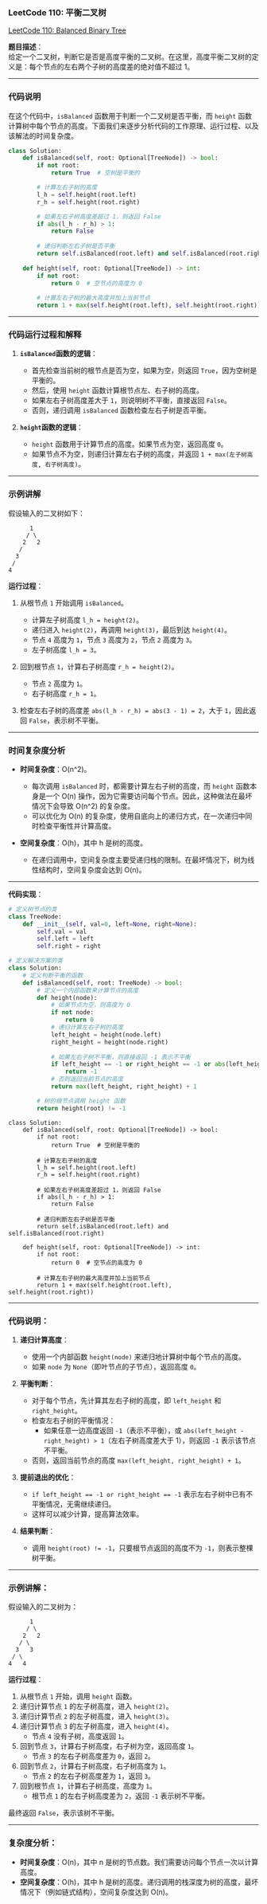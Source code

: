 ### LeetCode 110: 平衡二叉树
[LeetCode 110: Balanced Binary Tree](https://leetcode.com/problems/balanced-binary-tree/)

**题目描述**：  
给定一个二叉树，判断它是否是高度平衡的二叉树。在这里，高度平衡二叉树的定义是：每个节点的左右两个子树的高度差的绝对值不超过 1。

---

### 代码说明

在这个代码中，`isBalanced` 函数用于判断一个二叉树是否平衡，而 `height` 函数计算树中每个节点的高度。下面我们来逐步分析代码的工作原理、运行过程、以及该解法的时间复杂度。


```python
class Solution:
    def isBalanced(self, root: Optional[TreeNode]) -> bool:
        if not root:
            return True  # 空树是平衡的

        # 计算左右子树的高度
        l_h = self.height(root.left)
        r_h = self.height(root.right)

        # 如果左右子树高度差超过 1，则返回 False
        if abs(l_h - r_h) > 1:
            return False
        
        # 递归判断左右子树是否平衡
        return self.isBalanced(root.left) and self.isBalanced(root.right)
    
    def height(self, root: Optional[TreeNode]) -> int:
        if not root:
            return 0  # 空节点的高度为 0
        
        # 计算左右子树的最大高度并加上当前节点
        return 1 + max(self.height(root.left), self.height(root.right))
```

---

### 代码运行过程和解释

1. **`isBalanced`函数的逻辑**：
   - 首先检查当前树的根节点是否为空，如果为空，则返回 `True`，因为空树是平衡的。
   - 然后，使用 `height` 函数计算根节点左、右子树的高度。
   - 如果左右子树高度差大于 `1`，则说明树不平衡，直接返回 `False`。
   - 否则，递归调用 `isBalanced` 函数检查左右子树是否平衡。
   
2. **`height`函数的逻辑**：
   - `height` 函数用于计算节点的高度。如果节点为空，返回高度 `0`。
   - 如果节点不为空，则递归计算左右子树的高度，并返回 `1 + max(左子树高度, 右子树高度)`。

---

### 示例讲解

假设输入的二叉树如下：

```
      1
     / \
    2   2
   /
  3
 /
4
```

**运行过程**：

1. 从根节点 `1` 开始调用 `isBalanced`。
   - 计算左子树高度 `l_h = height(2)`。
   - 递归进入 `height(2)`，再调用 `height(3)`，最后到达 `height(4)`。
   - 节点 `4` 高度为 `1`，节点 `3` 高度为 `2`，节点 `2` 高度为 `3`。
   - 左子树高度 `l_h = 3`。

2. 回到根节点 `1`，计算右子树高度 `r_h = height(2)`。
   - 节点 `2` 高度为 `1`。
   - 右子树高度 `r_h = 1`。

3. 检查左右子树的高度差 `abs(l_h - r_h) = abs(3 - 1) = 2`，大于 `1`，因此返回 `False`，表示树不平衡。

---

### 时间复杂度分析

- **时间复杂度**：O(n^2)。
   - 每次调用 `isBalanced` 时，都需要计算左右子树的高度，而 `height` 函数本身是一个 O(n) 操作，因为它需要访问每个节点。因此，这种做法在最坏情况下会导致 O(n^2) 的复杂度。
   - 可以优化为 O(n) 的复杂度，使用自底向上的递归方式，在一次递归中同时检查平衡性并计算高度。

- **空间复杂度**：O(h)，其中 h 是树的高度。
   - 在递归调用中，空间复杂度主要受递归栈的限制。在最坏情况下，树为线性结构时，空间复杂度会达到 O(n)。

---

**代码实现**：
```python
# 定义树节点的类
class TreeNode:
    def __init__(self, val=0, left=None, right=None):
        self.val = val
        self.left = left
        self.right = right

# 定义解决方案的类
class Solution:
    # 定义判断平衡的函数
    def isBalanced(self, root: TreeNode) -> bool:
        # 定义一个内部函数来计算节点的高度
        def height(node):
            # 如果节点为空，则高度为 0
            if not node:
                return 0
            # 递归计算左右子树的高度
            left_height = height(node.left)
            right_height = height(node.right)
            
            # 如果左右子树不平衡，则直接返回 -1 表示不平衡
            if left_height == -1 or right_height == -1 or abs(left_height - right_height) > 1:
                return -1
            # 否则返回当前节点的高度
            return max(left_height, right_height) + 1

        # 树的根节点调用 height 函数
        return height(root) != -1
```

```pyrhon
class Solution:
    def isBalanced(self, root: Optional[TreeNode]) -> bool:
        if not root:
            return True  # 空树是平衡的

        # 计算左右子树的高度
        l_h = self.height(root.left)
        r_h = self.height(root.right)

        # 如果左右子树高度差超过 1，则返回 False
        if abs(l_h - r_h) > 1:
            return False
        
        # 递归判断左右子树是否平衡
        return self.isBalanced(root.left) and self.isBalanced(root.right)
    
    def height(self, root: Optional[TreeNode]) -> int:
        if not root:
            return 0  # 空节点的高度为 0
        
        # 计算左右子树的最大高度并加上当前节点
        return 1 + max(self.height(root.left), self.height(root.right))

```


---

### 代码说明：

1. **递归计算高度**：
   - 使用一个内部函数 `height(node)` 来递归地计算树中每个节点的高度。
   - 如果 `node` 为 `None`（即叶节点的子节点），返回高度 `0`。
   
2. **平衡判断**：
   - 对于每个节点，先计算其左右子树的高度，即 `left_height` 和 `right_height`。
   - 检查左右子树的平衡情况：
     - 如果任意一边高度返回 `-1`（表示不平衡），或 `abs(left_height - right_height) > 1`（左右子树高度差大于 1），则返回 `-1` 表示该节点不平衡。
   - 否则，返回当前节点的高度 `max(left_height, right_height) + 1`。

3. **提前退出的优化**：
   - `if left_height == -1 or right_height == -1` 表示左右子树中已有不平衡情况，无需继续递归。
   - 这样可以减少计算，提高算法效率。

4. **结果判断**：
   - 调用 `height(root) != -1`，只要根节点返回的高度不为 `-1`，则表示整棵树平衡。

---

### 示例讲解：

假设输入的二叉树为：
```
      1
     / \
    2   2
   / \
  3   3
 / \
4   4
```

**运行过程**：

1. 从根节点 `1` 开始，调用 `height` 函数。
2. 递归计算节点 `1` 的左子树高度，进入 `height(2)`。
3. 递归计算节点 `2` 的左子树高度，进入 `height(3)`。
4. 递归计算节点 `3` 的左子树高度，进入 `height(4)`。
   - 节点 `4` 没有子树，高度返回 `1`。
5. 回到节点 `3`，计算右子树高度，右子树为空，返回高度 `1`。
   - 节点 `3` 的左右子树高度差为 `0`，返回 `2`。
6. 回到节点 `2`，计算右子树高度，右子树高度为 `1`。
   - 节点 `2` 的左右子树高度差为 `1`，返回 `3`。
7. 回到根节点 `1`，计算右子树高度，高度为 `1`。
   - 根节点 `1` 的左右子树高度差为 `2`，返回 `-1` 表示树不平衡。

最终返回 `False`，表示该树不平衡。

---

### 复杂度分析：

- **时间复杂度**：O(n)，其中 n 是树的节点数。我们需要访问每个节点一次以计算高度。
- **空间复杂度**：O(h)，其中 h 是树的高度。递归调用的栈深度为树的高度，最坏情况下（例如链式结构），空间复杂度达到 O(n)。


